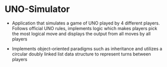 # UNO-Simulator

-	Application that simulates a game of UNO played by 4 different players. Follows official UNO rules, implements logic which makes players pick the most logical move and displays the output from all moves by all players

-	Implements object-oriented paradigms such as inheritance and utilizes a circular doubly linked list data structure to represent turns between players
